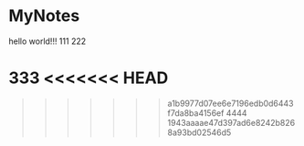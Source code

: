 # MyNotes
hello world!!!
111
222

333
<<<<<<< HEAD
=======
>>>>>>> a1b9977d07ee6e7196edb0d6443f7da8ba4156ef
4444
>>>>>>> 1943aaaae47d397ad6e8242b8268a93bd02546d5
